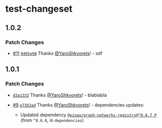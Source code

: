 # test-changeset

## 1.0.2

### Patch Changes

- [#11](https://github.com/YaroShkvorets/test-changeset/pull/11) [`9495e98`](https://github.com/YaroShkvorets/test-changeset/commit/9495e987b8e7031d73bf177f06eec39360ef98e1) Thanks [@YaroShkvorets](https://github.com/YaroShkvorets)! - sdf

## 1.0.1

### Patch Changes

- [`d3a1333`](https://github.com/YaroShkvorets/test-changeset/commit/d3a133367dbd91d1f4e83748452ce56597c9fc44) Thanks [@YaroShkvorets](https://github.com/YaroShkvorets)! - blablabla

- [#9](https://github.com/YaroShkvorets/test-changeset/pull/9) [`e7363ad`](https://github.com/YaroShkvorets/test-changeset/commit/e7363adb7dd5c4378b2248ac2ffacb12945191e4) Thanks [@YaroShkvorets](https://github.com/YaroShkvorets)! - dependencies updates:
  - Updated dependency [`@pinax/graph-networks-registry@^0.6.7` ↗︎](https://www.npmjs.com/package/@pinax/graph-networks-registry/v/0.6.7) (from `^0.6.0`, in `dependencies`)
